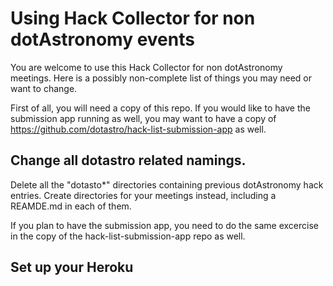 # Using Hack Collector for non dotAstronomy events

You are welcome to use this Hack Collector for non dotAstronomy
meetings. Here is a possibly non-complete list of things you may need or
want to change.

First of all, you will need a copy of this repo. If you would like to have the submission app running as well, you may want to have a copy of https://github.com/dotastro/hack-list-submission-app as well.

## Change all dotastro related namings.

Delete all the "dotasto*" directories containing previous dotAstronomy hack
entries. Create directories for your meetings instead, including a REAMDE.md
in each of them.

If you plan to have the submission app, you need to do the same excercise in the copy of the hack-list-submission-app repo as well.

## Set up your Heroku